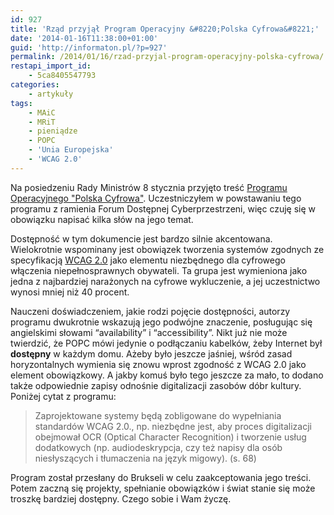 ```yaml
---
id: 927
title: 'Rząd przyjął Program Operacyjny &#8220;Polska Cyfrowa&#8221;'
date: '2014-01-16T11:38:00+01:00'
guid: 'http://informaton.pl/?p=927'
permalink: /2014/01/16/rzad-przyjal-program-operacyjny-polska-cyfrowa/
restapi_import_id:
    - 5ca8405547793
categories:
    - artykuły
tags:
    - MAiC
    - MRiT
    - pieniądze
    - POPC
    - 'Unia Europejska'
    - 'WCAG 2.0'
---
```


Na posiedzeniu Rady Ministrów 8 stycznia przyjęto treść [Programu Operacyjnego "Polska Cyfrowa"](http://www.mir.gov.pl/fundusze/Fundusze_Europejskie_2014_2020/Documents/POPC_4_0_8_01_14_ost_10012014.pdf). Uczestniczyłem w powstawaniu tego programu z ramienia Forum Dostępnej Cyberprzestrzeni, więc czuję się w obowiązku napisać kilka słów na jego temat.

Dostępność w tym dokumencie jest bardzo silnie akcentowana. Wielokrotnie wspominany jest obowiązek tworzenia systemów zgodnych ze specyfikacją [WCAG 2.0](http://fdc.org.pl/wcag2) jako elementu niezbędnego dla cyfrowego włączenia niepełnosprawnych obywateli. Ta grupa jest wymieniona jako jedna z najbardziej narażonych na cyfrowe wykluczenie, a jej uczestnictwo wynosi mniej niż 40 procent.

Nauczeni doświadczeniem, jakie rodzi pojęcie dostępności, autorzy programu dwukrotnie wskazują jego podwójne znaczenie, posługując się angielskimi słowami “availability” i “accessibility”. Nikt już nie może twierdzić, że POPC mówi jedynie o podłączaniu kabelków, żeby Internet był **dostępny** w każdym domu. Ażeby było jeszcze jaśniej, wśród zasad horyzontalnych wymienia się znowu wprost zgodność z WCAG 2.0 jako element obowiązkowy. A jakby komuś było tego jeszcze za mało, to dodano także odpowiednie zapisy odnośnie digitalizacji zasobów dóbr kultury. Poniżej cytat z programu:

> Zaprojektowane systemy będą zobligowane do wypełniania standardów WCAG 2.0., np. niezbędne jest, aby proces digitalizacji obejmował OCR (Optical Character Recognition) i tworzenie usług dodatkowych (np. audiodeskrypcja, czy też napisy dla osób niesłyszących i tłumaczenia na język migowy). (s. 68)

Program został przesłany do Brukseli w celu zaakceptowania jego treści. Potem zaczną się projekty, spełnianie obowiązków i świat stanie się może troszkę bardziej dostępny. Czego sobie i Wam życzę.
